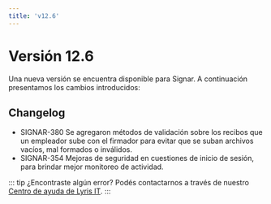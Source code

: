 ```yaml
---
title: 'v12.6'
---
```


# Versión 12.6

Una nueva versión se encuentra disponible para Signar. A continuación presentamos los cambios introducidos:

## Changelog 

- SIGNAR-380 Se agregaron métodos de validación sobre los recibos que un empleador sube con el firmador para evitar que se suban archivos vacíos, mal formados o inválidos.
- SIGNAR-354 Mejoras de seguridad en cuestiones de inicio de sesión, para brindar mejor monitoreo de actividad.


::: tip ¿Encontraste algún error?
Podés contactarnos a través de nuestro [Centro de ayuda de Lyris IT](https://soporte-lyris.atlassian.net/servicedesk/customer/portals).
:::